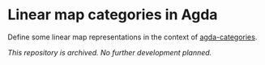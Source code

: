 # Linear map categories in Agda

Define some linear map representations in the context of [agda-categories](https://github.com/agda/agda-categories).


*This repository is archived. No further development planned.*
